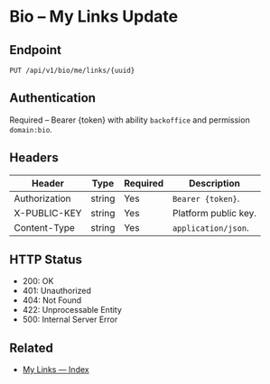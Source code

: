 # Bio – My Links Update

## Endpoint

```
PUT /api/v1/bio/me/links/{uuid}
```

## Authentication

Required – Bearer {token} with ability `backoffice` and permission `domain:bio`.

## Headers

| Header           | Type   | Required | Description |
| ---------------- | ------ | -------- | ----------- |
| Authorization    | string | Yes      | `Bearer {token}`. |
| X-PUBLIC-KEY     | string | Yes      | Platform public key. |
| Content-Type     | string | Yes      | `application/json`. |

## HTTP Status

- 200: OK
- 401: Unauthorized
- 404: Not Found
- 422: Unprocessable Entity
- 500: Internal Server Error

## Related

- [My Links — Index](MyLinksIndex.md)
